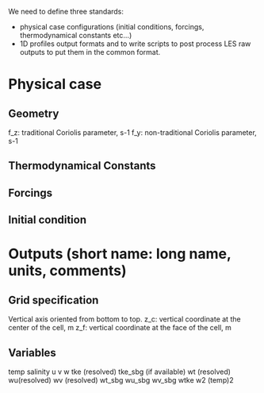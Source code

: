 We need to define three standards:
- physical case configurations (initial conditions, forcings, thermodynamical constants etc...)
- 1D profiles output formats
and to write scripts to post process LES raw outputs to put them in the common format. 

# Physical case
## Geometry
f_z: traditional Coriolis parameter, s-1
f_y: non-traditional Coriolis parameter, s-1

## Thermodynamical Constants

## Forcings

## Initial condition



# Outputs (short name: long name, units, comments)

## Grid specification
Vertical axis oriented from bottom to top.
z_c: vertical coordinate at the center of the cell, m
z_f: vertical coordinate at the face of the cell, m



## Variables 
temp
salinity
u
v
w
tke (resolved)
tke_sbg (if available)
wt (resolved)
wu(resolved)
wv (resolved)
wt_sbg
wu_sbg
wv_sbg
wtke
w2
(temp)2


